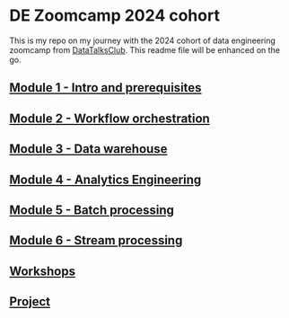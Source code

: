 # DE Zoomcamp 2024 cohort

This is my repo on my journey with the 2024 cohort of data engineering zoomcamp from [DataTalksClub](https://github.com/DataTalksClub/data-engineering-zoomcamp/tree/main/cohorts/2024). This readme file will be enhanced on the go.

## [Module 1 - Intro and prerequisites](https://github.com/drux31/de-zoomcamp-2024/tree/main/01-docker-terraform)

## [Module 2 - Workflow orchestration](https://github.com/drux31/de-zoomcamp-2024/tree/main/02-workflow-orchestration)

## [Module 3 - Data warehouse](https://github.com/drux31/de-zoomcamp-2024/tree/main/03-data-warehouse)

## [Module 4 - Analytics Engineering](https://github.com/drux31/de-zoomcamp-2024/tree/main/04-analytics-engineering)

## [Module 5 - Batch processing](https://github.com/drux31/de-zoomcamp-2024/tree/main/05-batch-processing)

## [Module 6 - Stream processing](https://github.com/drux31/de-zoomcamp-2024/tree/main/06-stream-processing)

## [Workshops](https://github.com/drux31/de-zoomcamp-2024/tree/main/workshops)

## [Project](https://github.com/drux31/de-zoomcamp-2024/tree/main/project)
